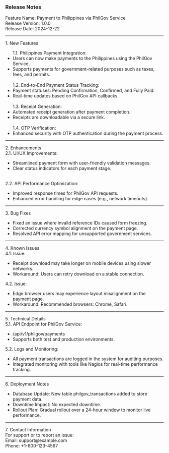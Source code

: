 <h3>Release Notes</h3>

Feature Name: Payment to Philippines via PhilGov Service<br>
Release Version: 1.0.0<br>
Release Date: 2024-12-22
<hr>
1. New Features
<ul>
  1.1. Philippines Payment Integration:
        <li>Users can now make payments to the Philippines using the PhilGov Service.</li>
        <li>Supports payments for government-related purposes such as taxes, fees, and permits.</li>
  <br>
  1.2. End-to-End Payment Status Tracking:
        <li>Payment statuses: Pending Confirmation, Confirmed, and Fully Paid.</li>
        <li>Real-time updates based on PhilGov API callbacks.</li>
  <br>
  1.3. Receipt Generation:
        <li>Automated receipt generation after payment completion.</li>
        <li>Receipts are downloadable via a secure link.</li>
  <br>
  1.4. OTP Verification:
        <li>Enhanced security with OTP authentication during the payment process.</li>
  </ul>
  <hr>
2. Enhancements<br>
    2.1. UI/UX Improvements:
        <ul>
            <li>Streamlined payment form with user-friendly validation messages.</li>
            <li>Clear status indicators for each payment stage.</li>
        </ul>
    <br>
    2.2. API Performance Optimization:
        <ul>
            <li>Improved response times for PhilGov API requests.</li>
            <li>Enhanced error handling for edge cases (e.g., network timeouts).</li>
        </ul>
<hr>
3. Bug Fixes
<ul>
    <li>Fixed an issue where invalid reference IDs caused form freezing.</li>
    <li>Corrected currency symbol alignment on the payment page.</li>
    <li>Resolved API error mapping for unsupported government services.</li>
</ul>
<hr>
4. Known Issues<br>
    4.1. Issue: 
        <ul><li>Receipt download may take longer on mobile devices using slower networks.</li>
        <li>Workaround: Users can retry download on a stable connection.</li></ul>
    4.2. Issue: <ul><li>Edge browser users may experience layout misalignment on the payment page.</li>
        <li>Workaround: Recommended browsers: Chrome, Safari.</li></ul>
<hr>
5. Technical Details<br>
    5.1. API Endpoint for PhilGov Service:
        <ul><li>/api/v1/philgov/payments</li>
        <li>Supports both test and production environments.</li></ul>
    5.2. Logs and Monitoring:
        <ul>
        <li>All payment transactions are logged in the system for auditing purposes.</li>
        <li>Integrated monitoring with tools like Nagios for real-time performance tracking.</li></ul>
<hr>
6. Deployment Notes
<ul>
    <li>Database Update: New table philgov_transactions added to store payment data.</li>
    <li>Downtime Impact: No expected downtime.</li> 
    <li>Rollout Plan: Gradual rollout over a 24-hour window to monitor live performance.</li>
</ul>
<hr>
7. Contact Information<br>
For support or to report an issue:<br>
Email: support@example.com<br>
Phone: +1-800-123-4567
